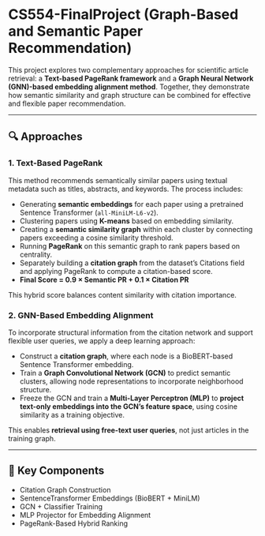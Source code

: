 # CS554-FinalProject (Graph-Based and Semantic Paper Recommendation)

This project explores two complementary approaches for scientific article retrieval: a **Text-based PageRank framework** and a **Graph Neural Network (GNN)-based embedding alignment method**. Together, they demonstrate how semantic similarity and graph structure can be combined for effective and flexible paper recommendation.

---

## 🔍 Approaches

### 1. Text-Based PageRank

This method recommends semantically similar papers using textual metadata such as titles, abstracts, and keywords. The process includes:

- Generating **semantic embeddings** for each paper using a pretrained Sentence Transformer (`all-MiniLM-L6-v2`).
- Clustering papers using **K-means** based on embedding similarity.
- Creating a **semantic similarity graph** within each cluster by connecting papers exceeding a cosine similarity threshold.
- Running **PageRank** on this semantic graph to rank papers based on centrality.
- Separately building a **citation graph** from the dataset’s Citations field and applying PageRank to compute a citation-based score.
- **Final Score = 0.9 × Semantic PR + 0.1 × Citation PR**

This hybrid score balances content similarity with citation importance.

### 2. GNN-Based Embedding Alignment

To incorporate structural information from the citation network and support flexible user queries, we apply a deep learning approach:

- Construct a **citation graph**, where each node is a BioBERT-based Sentence Transformer embedding.
- Train a **Graph Convolutional Network (GCN)** to predict semantic clusters, allowing node representations to incorporate neighborhood structure.
- Freeze the GCN and train a **Multi-Layer Perceptron (MLP)** to **project text-only embeddings into the GCN’s feature space**, using cosine similarity as a training objective.

This enables **retrieval using free-text user queries**, not just articles in the training graph.

---

## 🧠 Key Components

- Citation Graph Construction
- SentenceTransformer Embeddings (BioBERT + MiniLM)
- GCN + Classifier Training
- MLP Projector for Embedding Alignment
- PageRank-Based Hybrid Ranking
